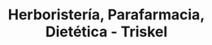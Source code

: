 ---
title: "Herboristería, Parafarmacia, Dietética - Triskel"
url: /soraluze-placencia-de-las-armas/herboristeria-parafarmacia-dietetica-triskel/
shop: Kräuter
---